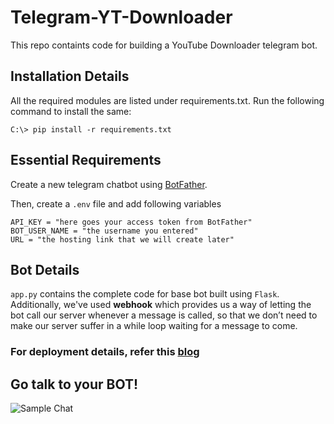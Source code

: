 # Telegram-YT-Downloader
This repo containts code for building a YouTube Downloader telegram bot.

## Installation Details
All the required modules are listed under requirements.txt. Run the following command to install the same:
```
C:\> pip install -r requirements.txt
```

## Essential Requirements
Create a new telegram chatbot using [BotFather](https://core.telegram.org/bots#6-botfather).

Then, create a ```.env``` file and add following variables
```
API_KEY = "here goes your access token from BotFather"
BOT_USER_NAME = "the username you entered"
URL = "the hosting link that we will create later"
```

## Bot Details
```app.py``` contains the complete code for base bot built using ```Flask```. Additionally, we've used **webhook** which provides us a way of letting the bot call our server whenever a message is called, so that we don’t need to make our server suffer in a while loop waiting for a message to come.

### For deployment details, refer this [blog](https://bijawesanket.medium.com/building-your-first-telegram-bot-cca7490ef60e)

## Go talk to your BOT!
![Sample Chat](https://github.com/San-B-09/Telegram-YT-Downloader/blob/master/README%20Images/Sample%20Chat.gif)
